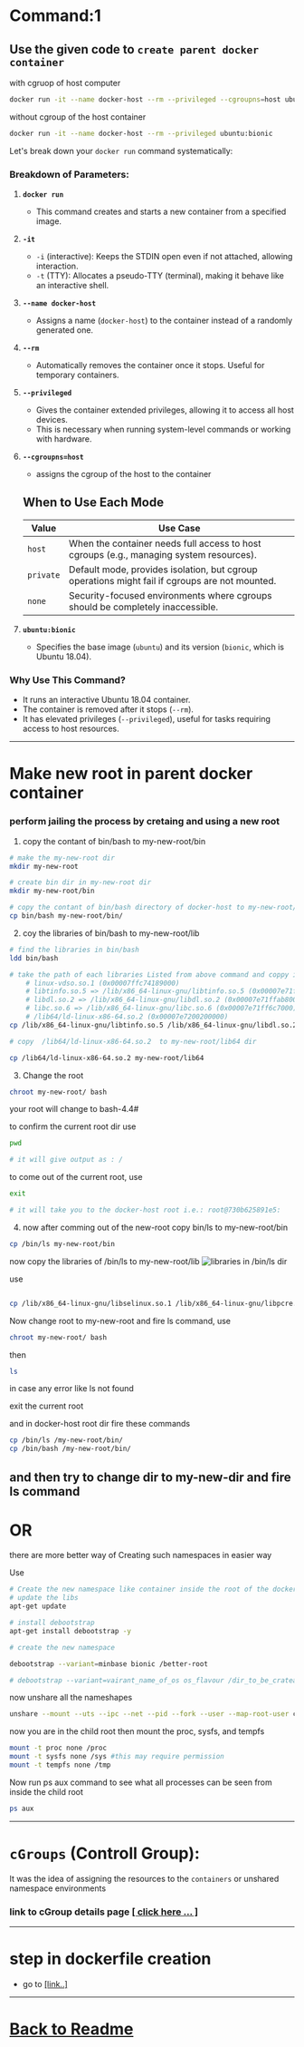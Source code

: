 # Command:1                                               


## Use the given code to `create parent docker container`
with cgruop of host computer

```sh
docker run -it --name docker-host --rm --privileged --cgroupns=host ubuntu:bionic
```

without cgroup of the host container

```sh
docker run -it --name docker-host --rm --privileged ubuntu:bionic
```
Let's break down your `docker run` command systematically:

### Breakdown of Parameters:

1. **`docker run`**  
   - This command creates and starts a new container from a specified image.

2. **`-it`**  
   - `-i` (interactive): Keeps the STDIN open even if not attached, allowing interaction.  
   - `-t` (TTY): Allocates a pseudo-TTY (terminal), making it behave like an interactive shell.

3. **`--name docker-host`**  
   - Assigns a name (`docker-host`) to the container instead of a randomly generated one.

4. **`--rm`**  
   - Automatically removes the container once it stops. Useful for temporary containers.

5. **`--privileged`**  
   - Gives the container extended privileges, allowing it to access all host devices.  
   - This is necessary when running system-level commands or working with hardware.

6. **`--cgroupns=host`**
   -  assigns the cgroup of the host to the container
   ## When to Use Each Mode

      | Value   | Use Case |
      |---------|----------|
      | `host`  | When the container needs full access to host cgroups (e.g., managing system resources). |
      | `private` | Default mode, provides isolation, but cgroup operations might fail if cgroups are not mounted. |
      | `none`  | Security-focused environments where cgroups should be completely inaccessible. |


7. **`ubuntu:bionic`**  
   - Specifies the base image (`ubuntu`) and its version (`bionic`, which is Ubuntu 18.04).  

### Why Use This Command?
- It runs an interactive Ubuntu 18.04 container.  
- The container is removed after it stops (`--rm`).  
- It has elevated privileges (`--privileged`), useful for tasks requiring access to host resources.  

----


# Make new root in parent docker container

### perform jailing the process by cretaing and using a new root

1. copy the contant of bin/bash to my-new-root/bin
```sh
# make the my-new-root dir
mkdir my-new-root

# create bin dir in my-new-root dir
mkdir my-new-root/bin

# copy the contant of bin/bash directory of docker-host to my-new-root/bin
cp bin/bash my-new-root/bin/


```
2. coy the libraries of bin/bash to my-new-root/lib

```sh
# find the libraries in bin/bash
ldd bin/bash

# take the path of each libraries Listed from above command and coppy in my-new-root/lib64 dir
    # linux-vdso.so.1 (0x00007ffc74189000)
    # libtinfo.so.5 => /lib/x86_64-linux-gnu/libtinfo.so.5 (0x00007e71ffcbc000)
    # libdl.so.2 => /lib/x86_64-linux-gnu/libdl.so.2 (0x00007e71ffab8000)
    # libc.so.6 => /lib/x86_64-linux-gnu/libc.so.6 (0x00007e71ff6c7000)
    # /lib64/ld-linux-x86-64.so.2 (0x00007e7200200000)
cp /lib/x86_64-linux-gnu/libtinfo.so.5 /lib/x86_64-linux-gnu/libdl.so.2 /lib/x86_64-linux-gnu/libc.so.6 my-new-root/lib

# copy  /lib64/ld-linux-x86-64.so.2  to my-new-root/lib64 dir

cp /lib64/ld-linux-x86-64.so.2 my-new-root/lib64


```
3. Change the root 

```sh
chroot my-new-root/ bash 

```
your root will change to bash-4.4#

to confirm the current root dir use

```sh
pwd

# it will give output as : /
```

to come out of the current root, use
```sh
exit

# it will take you to the docker-host root i.e.: root@730b625891e5:
```

4. now after comming out of the new-root 
copy bin/ls to my-new-root/bin

```sh
cp /bin/ls my-new-root/bin

```

now copy the libraries of /bin/ls to my-new-root/lib
![libraries in /bin/ls dir](./img-rcs/image.png)

use
```sh

cp /lib/x86_64-linux-gnu/libselinux.so.1 /lib/x86_64-linux-gnu/libpcre.so.3 /lib/x86_64-linux-gnu/libpthread.so.0 my-new-root/lib
```

Now change root to my-new-root and fire ls command, use

```sh
chroot my-new-root/ bash
```
then 

```sh
ls
```
in case any error like ls not found

exit the current root 

and in docker-host root dir fire these commands

```sh
cp /bin/ls /my-new-root/bin/
cp /bin/bash /my-new-root/bin/
```
and then try to change dir to my-new-dir and fire ls command
---

# OR 
there are more better way of Creating such namespaces in easier way

Use

```sh
# Create the new namespace like container inside the root of the docker-host
# update the libs
apt-get update

# install debootstrap
apt-get install debootstrap -y

# create the new namespace

debootstrap --variant=minbase bionic /better-root

# debootstrap --variant=vairant_name_of_os os_flavour /dir_to_be_crateated_as_new_root

```
now unshare all the nameshapes

```sh
unshare --mount --uts --ipc --net --pid --fork --user --map-root-user chroot /better-root bash
```
now you are in the child root 
then mount the proc, sysfs, and tempfs

```sh
mount -t proc none /proc
mount -t sysfs none /sys #this may require permission
mount -t tempfs none /tmp

```

Now run ps aux command to see what all processes can be seen from inside the child root
```sh
ps aux
```
---

# `cGroups` (Controll Group):

It was the idea of assigning the resources to the `containers` or  unshared namespace environments 

### link to cGroup details page <a href='./cGroup_details.md'>[ click here ... ]</a>

--- 
# step in dockerfile creation
- go to <a href='./step_to_docker.md'> [link..]</a>

---
# <a href='./README.md'>Back to Readme</a>


